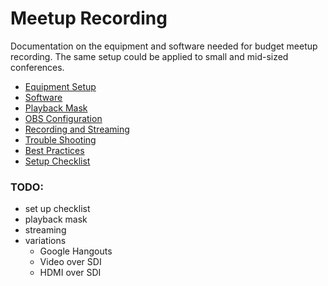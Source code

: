 # Meetup Recording

Documentation on the equipment and software needed for budget meetup recording. The same setup could be applied to small and mid-sized conferences.

- [Equipment Setup](./equipment-setup.md)
- [Software](./software.md)
- [Playback Mask](./playback-mask.md)
- [OBS Configuration](./obs-configuration.md)
- [Recording and Streaming](./recording-and-streaming.md)
- [Trouble Shooting](./trouble-shooting.md)
- [Best Practices](./best-practices.md)
- [Setup Checklist](./setup-checklist.md)

### TODO:

- set up checklist
- playback mask
- streaming
- variations
  - Google Hangouts
  - Video over SDI
  - HDMI over SDI
